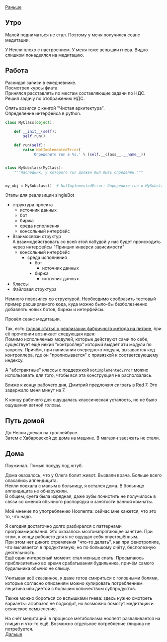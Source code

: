 [Раньше](2020.06.15.md)  
## Утро
Малой подниматься не стал. Поэтому у меня получился сеанс медитации.

У Нелли плохо с настроением. У меня тоже вспышки гнева. Видно слишком понадеялся на медитацию.
## Работа
Раскидал записи в ежедневнике.  
Посмотрел курсы фиата.  
Принялся расставлять по местам составляющие задачи по НДС.  
Решил задачу по отображению НДС.

Опять возился с книгой "Чистая архитектура".  
Определение интерфейса в python.
```python
class MyClass(object):
    
    def __init__(self):
        self.run()

    def run(self):
        raise NotImplementedError(
            'Определите run в %s.' % (self.__class__.__name__))


class MySubclass(MyClass):
    """Наследник, у которого run должен был быть определён."""


my_obj = MySubclass()  # NotImplementedError: Определите run в MySubclass.
```

Этапы для реализиции singleBot
 - структура проекта
    - источник данных
    - бот
    - биржа
    - среда исполнения
    - консольный интерфейс
 - Взаимосвязи структур  
 А взаимодействовать со всей этой лабудой у нас будет происходить через интерфейсы "Принцип инверси зависимости"
    - консольный интерфейс
        - среда исполнения
            - бот
                - источник данных
            - биржа
                - источник данных
 - Классы
 - Файловая структура

Немного повозился со структурой.
Необходимо сообразить тестовый пример расширяемого кода, куда можно было-бы безболезненно добавлять новых ботов, биржы и интерфейсы.

Провёл сеанс медитации.

Так, есть [годная статья о реализации фабричного метода на питоне](https://webdevblog.ru/shablon-fabrichnogo-metoda-i-ego-realizaciya-v-python/), при её прочтении возникает следующая идея:  
Помимо исполняемых модулей, которые действуют сами по себе, существует ещё некий "контроллер" который выдаёт эти модули по запросу. Причём, при написании очередного модуля, вызавается код контроллера, где он "прописывается" с привязкой к соответсвующему индексу.

А "абстрактные" классы с поддержкой `NotImplementedError` можно использовать для того, чтобы вся эта конструкция не расползалась.

Ближе к концу рабочего дня, Дмитрий предложил сиграть в Red 7. Это задержало меня минут на 7.

К концу рабочего дня ощущалась классическая усталость, но не было ощущения ватной головы.
## Путь домой
До Нелли доехал на троллейбусе.  
Затем с Хабаровской до дома на машине. В магазин заезжать не стали.
## Дома
Поужинал. Помыл посуду под ютуб.  

Дома оказалось, что у Олега болит живот. Вызвали врача. Больше всего опасались аппендицита.  
Нелли поехала с малым в больницу, я остался дома. В больнице аппендицита не обнаружили.  
В общем, суета была изрядная, даже зубы почистить не получилось в связи со сменой обычного распорядка и занятости ванной комнаты.

Моё мнение по употреблению Ноопепта: сейчас мне кажется, что это то, что надо.  

Я сегодня достаточно долго разбирался с паттернами программирования. Это оказалось мозгонапрягающее занятие. При этом, к концу рабочего для я не ощущал себя опустошённым.  
При этом нет дикого стремления "что-то делать", как при фенотропиле, что выливается в продуктивную, но по большому счёту, бесполезную деятельность.  
Ещё один интересный момент: стал меньше спать. Просыпаюсь приблизительно во время срабатывания будильника, причём самого будильника обычно не слышу. 

Учитывая всё сказанное, я даже готов смириться с головными болями, которые согласно описаниям можно купировать потреблением лецитина или диетой с большим количеством субпродуктов.

Также можно бороться со вспышками гнева: здесь нужно смотреть варианты: афобазол не подходит, но возможно помогут медитации и всяческое осмысление.

На счёт медитаций: в процессе метаболизма ноопепт разваливается на глицин и что-то ещё. Возможно отдельное потребление глицина не потребуется.  
[Дальше](2020.06.17.md)